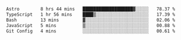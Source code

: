 <!--START_SECTION:waka-->

```txt
Astro        8 hrs 44 mins   ███████████████████▓░░░░░   78.37 %
TypeScript   1 hr 56 mins    ████▒░░░░░░░░░░░░░░░░░░░░   17.39 %
Bash         13 mins         ▓░░░░░░░░░░░░░░░░░░░░░░░░   02.06 %
JavaScript   5 mins          ▒░░░░░░░░░░░░░░░░░░░░░░░░   00.88 %
Git Config   4 mins          ░░░░░░░░░░░░░░░░░░░░░░░░░   00.61 %
```

<!--END_SECTION:waka-->
